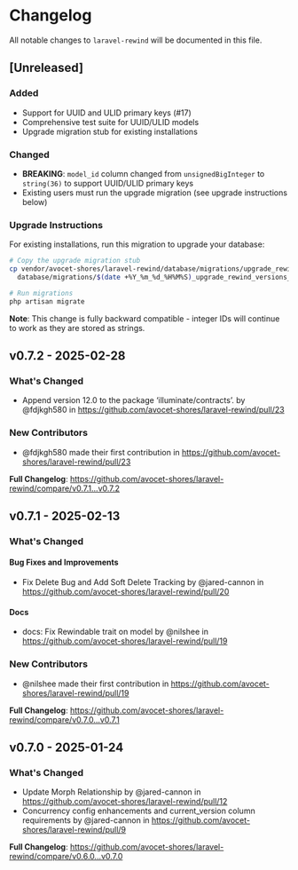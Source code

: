 # Changelog

All notable changes to `laravel-rewind` will be documented in this file.

## [Unreleased]

### Added

- Support for UUID and ULID primary keys (#17)
- Comprehensive test suite for UUID/ULID models
- Upgrade migration stub for existing installations

### Changed

- **BREAKING**: `model_id` column changed from `unsignedBigInteger` to `string(36)` to support UUID/ULID primary keys
- Existing users must run the upgrade migration (see upgrade instructions below)

### Upgrade Instructions

For existing installations, run this migration to upgrade your database:

```bash
# Copy the upgrade migration stub
cp vendor/avocet-shores/laravel-rewind/database/migrations/upgrade_rewind_versions_for_uuid_support.php.stub \
  database/migrations/$(date +%Y_%m_%d_%H%M%S)_upgrade_rewind_versions_for_uuid_support.php

# Run migrations
php artisan migrate
```

**Note**: This change is fully backward compatible - integer IDs will continue to work as they are stored as strings.

## v0.7.2 - 2025-02-28

### What's Changed

* Append version 12.0 to the package ‘illuminate/contracts’. by @fdjkgh580 in https://github.com/avocet-shores/laravel-rewind/pull/23

### New Contributors

* @fdjkgh580 made their first contribution in https://github.com/avocet-shores/laravel-rewind/pull/23

**Full Changelog**: https://github.com/avocet-shores/laravel-rewind/compare/v0.7.1...v0.7.2

## v0.7.1 - 2025-02-13

### What's Changed

#### Bug Fixes and Improvements

* Fix Delete Bug and Add Soft Delete Tracking by @jared-cannon in https://github.com/avocet-shores/laravel-rewind/pull/20

#### Docs

* docs: Fix Rewindable trait on model by @nilshee in https://github.com/avocet-shores/laravel-rewind/pull/19

### New Contributors

* @nilshee made their first contribution in https://github.com/avocet-shores/laravel-rewind/pull/19

**Full Changelog**: https://github.com/avocet-shores/laravel-rewind/compare/v0.7.0...v0.7.1

## v0.7.0 - 2025-01-24

### What's Changed

* Update Morph Relationship by @jared-cannon in https://github.com/avocet-shores/laravel-rewind/pull/12
* Concurrency config enhancements and current_version column requirements by @jared-cannon in https://github.com/avocet-shores/laravel-rewind/pull/9

**Full Changelog**: https://github.com/avocet-shores/laravel-rewind/compare/v0.6.0...v0.7.0
